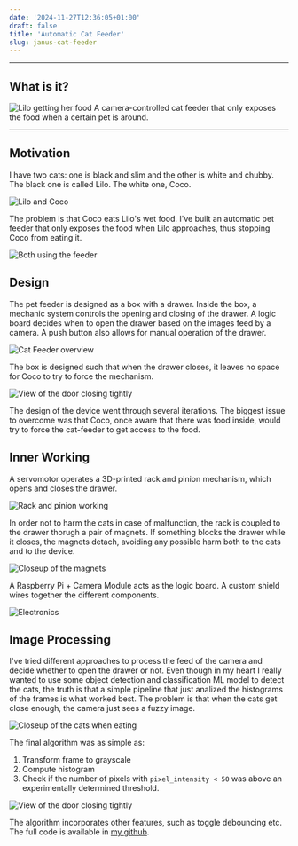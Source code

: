 ```yaml
---
date: '2024-11-27T12:36:05+01:00'
draft: false
title: 'Automatic Cat Feeder'
slug: janus-cat-feeder
---
```

---
## What is it?

![Lilo getting her food](/images/janus-cat-feeder/IMG_9965_2.gif#center "350px")
A camera-controlled cat feeder that only exposes the food when a certain pet is around.

---
## Motivation

I have two cats: one is black and slim and the other is white and chubby. The black one is called Lilo. The white one, Coco.

![Lilo and Coco](/images/janus-cat-feeder/IMG_9967.jpg#center "350px")

The problem is that Coco eats Lilo's wet food. I've built an automatic pet feeder that only exposes the food when Lilo approaches, thus stopping Coco from eating it.

![Both using the feeder](/images/janus-cat-feeder/lilo_coco_side_by_side.gif#center "600px")

## Design

The pet feeder is designed as a box with a drawer. Inside the box, a mechanic system controls the opening and closing of the drawer. A logic board decides when to open the drawer based on the images feed by a camera. A push button also allows for manual operation of the drawer.

![Cat Feeder overview](/images/janus-cat-feeder/IMG_0024.jpg#center "350px")

The box is designed such that when the drawer closes, it leaves no space for Coco to try to force the mechanism.

![View of the door closing tightly](/images/janus-cat-feeder/IMG_0005.gif#center "350px")

The design of the device went through several iterations. The biggest issue to overcome was that Coco, once aware that there was food inside, would try to force the cat-feeder to get access to the food.

## Inner Working
A servomotor operates a 3D-printed rack and pinion mechanism, which opens and closes the drawer.

![Rack and pinion working](/images/janus-cat-feeder/IMG_9995.gif#center "600px")

In order not to harm the cats in case of malfunction, the rack is coupled to the drawer thorugh a pair of magnets. If something blocks the drawer while it closes, the magnets detach, avoiding any possible harm both to the cats and to the device.

![Closeup of the magnets](/images/janus-cat-feeder/IMG_0026.jpg#center "350px")

A Raspberry Pi + Camera Module acts as the logic board. A custom shield wires together the different components.

![Electronics](/images/janus-cat-feeder/rpi_and_shield_2.png#center "1000px")

## Image Processing

I've tried different approaches to process the feed of the camera and decide whether to open the drawer or not. Even though in my heart I really wanted to use some object detection and classification ML model to detect the cats, the truth is that a simple pipeline that just analized the histograms of the frames is what worked best. The problem is that when the cats get close enough, the camera just sees a fuzzy image.

![Closeup of the cats when eating](/images/janus-cat-feeder/cats_collage_2.png#center)

The final algorithm was as simple as:
1. Transform frame to grayscale
2. Compute histogram
3. Check if the number of pixels with `pixel_intensity < 50` was above an experimentally determined threshold.

![View of the door closing tightly](/images/janus-cat-feeder/coco_lilo_hist_2.gif#center "800px")

The algorithm incorporates other features, such as toggle debouncing etc. The full code is available in [my github](https://github.com/ignigoliz/janus/).



